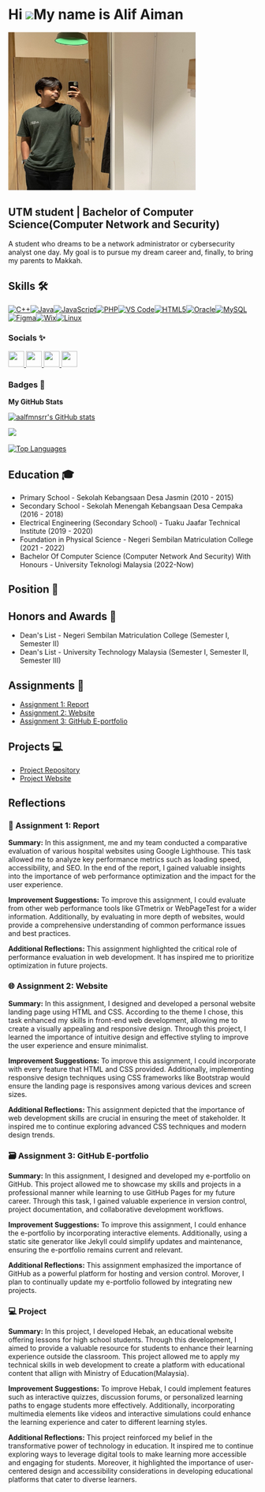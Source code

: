 Hi ![](https://user-images.githubusercontent.com/18350557/176309783-0785949b-9127-417c-8b55-ab5a4333674e.gif)My name is Alif Aiman
==================================================================================================================================


<img src="image/pict.jpg" alt="Profile Picture" width="380" height="320">

UTM student | Bachelor of Computer Science(Computer Network and Security)
-------------------------------------------------------------------------

A student who dreams to be a network administrator or cybersecurity analyst one day. My goal is to pursue my dream career and, finally, to bring my parents to Makkah.

## Skills 🛠️

<p align="left">
<a href="https://docs.microsoft.com/en-us/cpp/?view=msvc-170" target="_blank" rel="noreferrer"><img src="https://raw.githubusercontent.com/danielcranney/readme-generator/main/public/icons/skills/cplusplus-colored.svg" width="36" height="36" alt="C++" /></a><a href="https://www.oracle.com/java/" target="_blank" rel="noreferrer"><img src="https://raw.githubusercontent.com/danielcranney/readme-generator/main/public/icons/skills/java-colored.svg" width="36" height="36" alt="Java" /></a><a href="https://developer.mozilla.org/en-US/docs/Web/JavaScript" target="_blank" rel="noreferrer"><img src="https://raw.githubusercontent.com/danielcranney/readme-generator/main/public/icons/skills/javascript-colored.svg" width="36" height="36" alt="JavaScript" /></a><a href="https://www.php.net/" target="_blank" rel="noreferrer"><img src="https://raw.githubusercontent.com/danielcranney/readme-generator/main/public/icons/skills/php-colored.svg" width="36" height="36" alt="PHP" /></a><a href="https://code.visualstudio.com/" target="_blank" rel="noreferrer"><img src="https://raw.githubusercontent.com/danielcranney/readme-generator/main/public/icons/skills/visualstudiocode.svg" width="36" height="36" alt="VS Code" /></a><a href="https://developer.mozilla.org/en-US/docs/Glossary/HTML5" target="_blank" rel="noreferrer"><img src="https://raw.githubusercontent.com/danielcranney/readme-generator/main/public/icons/skills/html5-colored.svg" width="36" height="36" alt="HTML5" /></a><a href="https://www.oracle.com/uk/index.html" target="_blank" rel="noreferrer"><img src="https://raw.githubusercontent.com/danielcranney/readme-generator/main/public/icons/skills/oracle-colored.svg" width="36" height="36" alt="Oracle" /></a><a href="https://www.mysql.com/" target="_blank" rel="noreferrer"><img src="https://raw.githubusercontent.com/danielcranney/readme-generator/main/public/icons/skills/mysql-colored.svg" width="36" height="36" alt="MySQL" /></a><a href="https://www.figma.com/" target="_blank" rel="noreferrer"><img src="https://raw.githubusercontent.com/danielcranney/readme-generator/main/public/icons/skills/figma-colored.svg" width="36" height="36" alt="Figma" /></a><a href="https://wix.com" target="_blank" rel="noreferrer"><img src="https://raw.githubusercontent.com/danielcranney/readme-generator/main/public/icons/skills/wix-colored.svg" width="36" height="36" alt="Wix" /></a><a href="https://www.linux.org" target="_blank" rel="noreferrer"><img src="https://raw.githubusercontent.com/danielcranney/readme-generator/main/public/icons/skills/linux-colored.svg" width="36" height="36" alt="Linux" /></a>
</p>

### Socials ✨

<p align="left"> <a href="https://www.github.com/aalfmnsrr" target="_blank" rel="noreferrer"> <picture> <source media="(prefers-color-scheme: dark)" srcset="https://raw.githubusercontent.com/danielcranney/readme-generator/main/public/icons/socials/github-dark.svg" /> <source media="(prefers-color-scheme: light)" srcset="https://raw.githubusercontent.com/danielcranney/readme-generator/main/public/icons/socials/github.svg" /> <img src="https://raw.githubusercontent.com/danielcranney/readme-generator/main/public/icons/socials/github.svg" width="32" height="32" /> </picture> </a> <a href="http://www.instagram.com/alfmnsrr" target="_blank" rel="noreferrer"> <picture> <source media="(prefers-color-scheme: dark)" srcset="https://raw.githubusercontent.com/danielcranney/readme-generator/main/public/icons/socials/instagram-dark.svg" /> <source media="(prefers-color-scheme: light)" srcset="https://raw.githubusercontent.com/danielcranney/readme-generator/main/public/icons/socials/instagram.svg" /> <img src="https://raw.githubusercontent.com/danielcranney/readme-generator/main/public/icons/socials/instagram.svg" width="32" height="32" /> </picture> </a> <a href="https://www.linkedin.com/in/alif-aiman-084bab253/" target="_blank" rel="noreferrer"> <picture> <source media="(prefers-color-scheme: dark)" srcset="https://raw.githubusercontent.com/danielcranney/readme-generator/main/public/icons/socials/linkedin-dark.svg" /> <source media="(prefers-color-scheme: light)" srcset="https://raw.githubusercontent.com/danielcranney/readme-generator/main/public/icons/socials/linkedin.svg" /> <img src="https://raw.githubusercontent.com/danielcranney/readme-generator/main/public/icons/socials/linkedin.svg" width="32" height="32" /> </picture> </a> <a href="https://www.x.com/Alifmnsr" target="_blank" rel="noreferrer"> <picture> <source media="(prefers-color-scheme: dark)" srcset="https://raw.githubusercontent.com/danielcranney/readme-generator/main/public/icons/socials/twitter-dark.svg" /> <source media="(prefers-color-scheme: light)" srcset="https://raw.githubusercontent.com/danielcranney/readme-generator/main/public/icons/socials/twitter.svg" /> <img src="https://raw.githubusercontent.com/danielcranney/readme-generator/main/public/icons/socials/twitter.svg" width="32" height="32" /> </picture> </a></p>

### Badges 💯

<b>My GitHub Stats</b>

<a href="http://www.github.com/aalfmnsrr"><img src="https://github-readme-stats.vercel.app/api?username=aalfmnsrr&show_icons=true&hide=&count_private=true&title_color=0891b2&text_color=ffffff&icon_color=0891b2&bg_color=1c1917&hide_border=true&show_icons=true" alt="aalfmnsrr's GitHub stats" /></a>

<a href="http://www.github.com/aalfmnsrr"><img src="https://github-readme-streak-stats.herokuapp.com/?user=aalfmnsrr&stroke=ffffff&background=1c1917&ring=0891b2&fire=0891b2&currStreakNum=ffffff&currStreakLabel=0891b2&sideNums=ffffff&sideLabels=ffffff&dates=ffffff&hide_border=true" /></a>

<a href="https://github.com/aalfmnsrr" align="left"><img src="https://github-readme-stats.vercel.app/api/top-langs/?username=aalfmnsrr&langs_count=10&title_color=0891b2&text_color=ffffff&icon_color=0891b2&bg_color=1c1917&hide_border=true&locale=en&custom_title=Top%20%Languages" alt="Top Languages" /></a>

## Education 🎓 

- Primary School - Sekolah Kebangsaan Desa Jasmin (2010 - 2015)
- Secondary School - Sekolah Menengah Kebangsaan Desa Cempaka (2016 - 2018)
- Electrical Engineering (Secondary School) - Tuaku Jaafar Technical Institute (2019 - 2020)
- Foundation in Physical Science - Negeri Sembilan Matriculation College (2021 - 2022)
- Bachelor Of Computer Science (Computer Network And Security) With Honours - University Teknologi Malaysia (2022-Now)

## Position 👊

<!-- Add your positions here -->

## Honors and Awards 🥇

- Dean's List - Negeri Sembilan Matriculation College (Semester I, Semester II)
- Dean's List - University Technology Malaysia (Semester I, Semester II, Semester III)
  

## Assignments 📑

- [Assignment 1: Report](https://github.com/aalfmnsrr/Web-Programming-23-24/blob/main/Assignment%201/Web%20Programming%20Assignment%20Group%208%20-%20Alif%20Aiman.pdf)
- [Assignment 2: Website](http://www.alif-aiman.rf.gd/)
- [Assignment 3: GitHub E-portfolio](https://github.com/your_github_username/your_eportfolio_repo)

## Projects 💻

- [Project Repository](https://github.com/aalfmnsrr/Web-Programming-23-24/tree/main/Project)
- [Project Website](https://alif-aiman-cem-hebak.000webhostapp.com/)

## Reflections

### 📄 Assignment 1: Report

**Summary:** In this assignment, me and my team conducted a comparative evaluation of various hospital websites using Google Lighthouse. This task allowed me to analyze key performance metrics such as loading speed, accessibility, and SEO. In the end of the report, I gained valuable insights into the importance of web performance optimization and the impact for the user experience.


**Improvement Suggestions:** To improve this assignment, I could evaluate from other web performance tools like GTmetrix or WebPageTest for a wider information. Additionally, by evaluating in more depth of websites, would provide a comprehensive understanding of common performance issues and best practices.


**Additional Reflections:** This assignment highlighted the critical role of performance evaluation in web development. It has inspired me to prioritize optimization in future projects.


### 🌐 Assignment 2: Website


**Summary:** In this assignment, I designed and developed a personal website landing page using HTML and CSS. According to the theme I chose, this task enhanced my skills in front-end web development, allowing me to create a visually appealing and responsive design. Through this project, I learned the importance of intuitive design and effective styling to improve the user experience and ensure minimalist.


**Improvement Suggestions:** To improve this assignment, I could incorporate with every feature that HTML and CSS provided. Additionally, implementing responsive design techniques using CSS frameworks like Bootstrap would ensure the landing page is responsives among various devices and screen sizes.


**Additional Reflections:** This assignment depicted that the importance of web development skills are crucial in ensuring the meet of stakeholder. It inspired me to continue exploring advanced CSS techniques and modern design trends.


### 🗃 Assignment 3: GitHub E-portfolio


**Summary:** In this assignment, I designed and developed my e-portfolio on GitHub. This project allowed me to showcase my skills and projects in a professional manner while learning to use GitHub Pages for my future career. Through this task, I gained valuable experience in version control, project documentation, and collaborative development workflows.


**Improvement Suggestions:** To improve this assignment, I could enhance the e-portfolio by incorporating interactive elements. Additionally, using a static site generator like Jekyll could simplify updates and maintenance, ensuring the e-portfolio remains current and relevant.


**Additional Reflections:** This assignment emphasized the importance of GitHub as a powerful platform for hosting and version control. Morover, I plan to continually update my e-portfolio followed by integrating new projects.


### 💻 Project


**Summary:** In this project, I developed Hebak, an educational website offering lessons for high school students. Through this development, I aimed to provide a valuable resource for students to enhance their learning experience outside the classroom. This project allowed me to apply my technical skills in web development to create a platform with educational content that allign with Ministry of Education(Malaysia).


**Improvement Suggestions:** To improve Hebak, I could implement features such as interactive quizzes, discussion forums, or personalized learning paths to engage students more effectively. Additionally, incorporating multimedia elements like videos and interactive simulations could enhance the learning experience and cater to different learning styles.


**Additional Reflections:** This project reinforced my belief in the transformative power of technology in education. It inspired me to continue exploring ways to leverage digital tools to make learning more accessible and engaging for students. Moreover, it highlighted the importance of user-centered design and accessibility considerations in developing educational platforms that cater to diverse learners.
